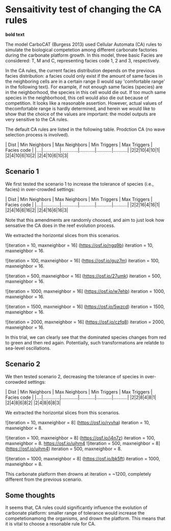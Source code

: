 # Sensaitivity test of changing the CA rules
**bold text**

The model CarboCAT (Burgess 2013) used Cellular Automata (CA) rules to simulate the biological competetion among different carbonate factories during the carbonate platform growth. In this model, three basic Facies are considered: T, M and C, representing facies code 1, 2 and 3, respectively. 

In the CA rules, the current facies distribution depends on the previous facies distribution: a facies could only exist if the amount of same facies in the neighboring cells are in a certain range (I would say 'comfortable range' in the following text). For example, if not enough same facies (species) are in the neighborhood, the species in this cell would die out. If too much same species in the neighborhood, this cell would also die out because of competition. It looks like a reasonable assertion. However, actual values of thecomfortable range is hardly determined, and herein we would like to show that the choice of the values are important: the model outputs are very sensitive to the CA rules.

The default CA rules are listed in the following table. Prodction CA (no wave selection process is involved).

| Dist | Min Neighbors | Max Neighbors | Min Triggers | Max Triggers | Facies code |
|....|.............|.............|............|............|...........|
|2|2|10|4|10|1|
|2|4|10|6|10|2|
|2|4|10|6|10|3|

## Scenario 1
We first tested the scenario 1 to increase the tolerance of species (i.e., facies) in over-crowded settings:

| Dist | Min Neighbors | Max Neighbors | Min Triggers | Max Triggers | Facies code |
|....|.............|.............|............|............|...........|
|2|2|16|4|16|1|
|2|4|16|6|16|2|
|2|4|16|6|16|3|

Note that this amendments are randomly choosed, and aim to just look how sensative the CA does in the reef evolution process.

We extracted the horizontal slices from this scenarios.

![iteration = 10, maxneighbor = 16] (https://osf.io/ngq9b)
<figurecaption> iteration = 10, maxneighbor = 16.

![iteration = 100, maxneighbor = 16] (https://osf.io/guz7m)
<figurecaption> iteration = 100, maxneighbor = 16.

![iteration = 500, maxneighbor = 16] (https://osf.io/27umk)
<figurecaption> iteration = 500, maxneighbor = 16.

![iteration = 1000, maxneighbor = 16] (https://osf.io/w7ehb)
<figurecaption> iteration = 1000, maxneighbor = 16.

![iteration = 1500, maxneighbor = 16] (https://osf.io/5wzcd)
<figurecaption> iteration = 1500, maxneighbor = 16.

![iteration = 2000, maxneighbor = 16] (https://osf.io/czfq8)
<figurecaption> iteration = 2000, maxneighbor = 16.

In this trial, we can clearly see that the dominated species changes from red to green and then red again. Potentially, such transformations are relatde to sea-level oscillations.

## Scenario 2
We then tested scenario 2, decreasing the tolerance of species in over-corowded settings:

| Dist | Min Neighbors | Max Neighbors | Min Triggers | Max Triggers | Facies code |
|....|.............|.............|............|............|...........|
|2|2|8|4|8|1|
|2|4|8|6|8|2|
|2|4|8|6|8|3|

We extracted the horizontal slices from this scenarios.

![iteration = 10, maxneighbor = 8] (https://osf.io/ryvha)
<figurecaption> iteration = 10, maxneighbor = 8.

![iteration = 100, maxneighbor = 8] (https://osf.io/j4n7z)
<figurecaption> iteration = 100, maxneighbor = 8.
https://osf.io/ujhm4
![iteration = 500, maxneighbor = 8] (https://osf.io/ujhm4)
<figurecaption> iteration = 500, maxneighbor = 8.

![iteration = 1000, maxneighbor = 8] (https://osf.io/bk5ft)
<figurecaption> iteration = 1000, maxneighbor = 8.

This carbonate platform then drowns at iteration = ~1200, completely different from the previous scenario.

## Some thoughts
It seems that, CA rules could significantly influence the evolution of carbonate platform: smaller range of tolerance would increase the competetionamong the organisms, and drown the platform. This means that it is vital to choose a resonable rule for CA.

